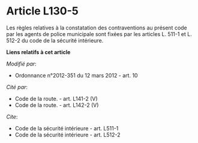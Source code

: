 # Article L130-5

Les règles relatives à la constatation des contraventions au présent code par les agents de police municipale sont fixées par
les articles L. 511-1 et L. 512-2 du code de la sécurité intérieure.

**Liens relatifs à cet article**

_Modifié par_:

  - Ordonnance n°2012-351 du 12 mars 2012 - art. 10

_Cité par_:

  - Code de la route. - art. L141-2 (V)
  - Code de la route. - art. L142-2 (V)

_Cite_:

  - Code de la sécurité intérieure - art. L511-1
  - Code de la sécurité intérieure - art. L512-2
